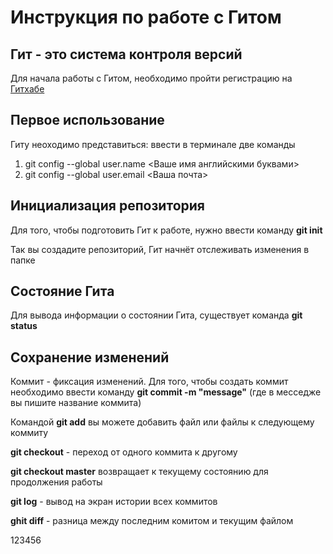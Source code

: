 # Инструкция по работе с Гитом
##  Гит - это система контроля версий 

Для начала работы с Гитом, необходимо пройти регистрацию на [Гитхабе](https://github.com) 

## Первое использование
Гиту неоходимо представиться: ввести в терминале две команды

1. git config --global user.name <Ваше имя английскими буквами>
1. git config --global user.email <Ваша почта>

## Инициализация репозитория
Для того, чтобы подготовить Гит к работе, нужно ввести команду **git init**

Так вы создадите репозиторий, Гит начнёт отслеживать изменения в папке

## Состояние Гита
Для вывода информации о состоянии Гита, существует команда **git status**

## Сохранение изменений
Коммит - фиксация изменений. Для того, чтобы создать коммит необходимо ввести команду **git commit -m "message"** (где в месседже вы пишите название коммита)

Командой **git add** вы можете добавить файл или файлы к следующему коммиту

**git checkout** - переход от одного коммита к другому

**git checkout master** возвращает к текущему состоянию для продолжения работы

**git log** - вывод на экран истории всех коммитов 

**ghit diff** - разница между последним комитом и текущим файлом

123456
